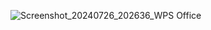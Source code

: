 ![Screenshot_20240726_202636_WPS Office](https://github.com/user-attachments/assets/f04362bf-6f52-4213-b73f-3445b9482dfe)
